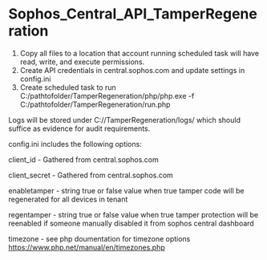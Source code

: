 # Sophos_Central_API_TamperRegeneration

1. Copy all files to a location that account running scheduled task will have read, write, and execute permissions.
2. Create API credentials in central.sophos.com and update settings in config.ini
3. Create scheduled task to run C:/pathtofolder/TamperRegeneration/php/php.exe -f C:/pathtofolder/TamperRegeneration/run.php

Logs will be stored under C:/<pathtofolder>/TamperRegeneration/logs/ which should suffice as evidence for audit requirements.
  
config.ini includes the following options:

client_id - 
Gathered from central.sophos.com

client_secret - 
Gathered from central.sophos.com

enabletamper - 
string true or false value when true tamper code will be regenerated for all devices in tenant

regentamper - 
string true or false value when true tamper protection will be reenabled if someone manually disabled it from sophos central dashboard

timezone - 
see php doumentation for timezone options https://www.php.net/manual/en/timezones.php
